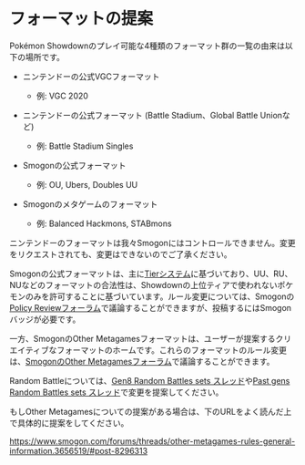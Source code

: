 # フォーマットの提案

Pokémon Showdownのプレイ可能な4種類のフォーマット群の一覧の由来は以下の場所です。

- ニンテンドーの公式VGCフォーマット
    - 例: VGC 2020

- ニンテンドーの公式フォーマット (Battle Stadium、Global Battle Unionなど)
    - 例: Battle Stadium Singles

- Smogonの公式フォーマット
    - 例: OU, Ubers, Doubles UU

- Smogonのメタゲームのフォーマット
    - 例: Balanced Hackmons, STABmons

ニンテンドーのフォーマットは我々Smogonにはコントロールできません。変更をリクエストされても、変更はできないのでご了承ください。

Smogonの公式フォーマットは、主に[Tierシステム][1]に基づいており、UU、RU、NUなどのフォーマットの合法性は、Showdownの上位ティアで使われないポケモンのみを許可することに基づいています。ルール変更については、Smogonの[Policy Reviewフォーラム][2]で議論することができますが、投稿するにはSmogonバッジが必要です。

  [1]: https://www.smogon.com/ingame/battle/tiering-faq

  [2]: https://www.smogon.com/forums/forums/policy-review.63/

一方、SmogonのOther Metagamesフォーマットは、ユーザーが提案するクリエイティブなフォーマットのホームです。これらのフォーマットのルール変更は、[SmogonのOther Metagamesフォーラム][3]で議論することができます。

  [3]: https://www.smogon.com/forums/forums/other-metagames.531/

Random Battleについては、[Gen8 Random Battles sets スレッド][4]や[Past gens Random Battles sets スレッド][5]で変更を提案してください。

  [4]: https://www.smogon.com/forums/threads/pokemon-sword-shield-random-battle-sets.3656537/

  [5]: https://www.smogon.com/forums/threads/past-gens-random-battle-sets.3674281/

もしOther Metagamesについての提案がある場合は、下のURLをよく読んだ上で具体的に提案をしてください。

https://www.smogon.com/forums/threads/other-metagames-rules-general-information.3656519/#post-8296313
